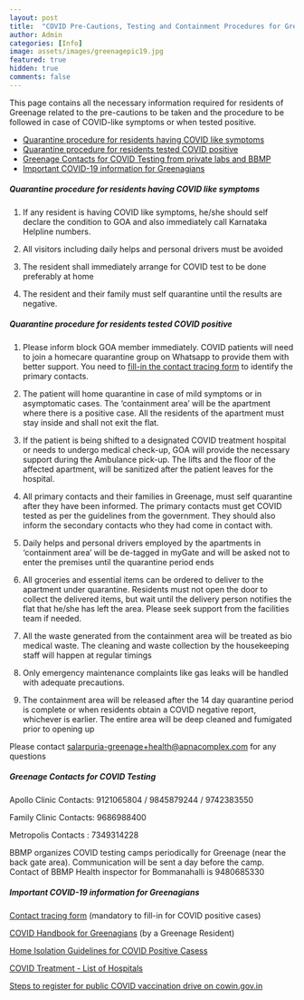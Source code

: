 ```yaml
---
layout: post
title:  "COVID Pre-Cautions, Testing and Containment Procedures for Greenage"
author: Admin
categories: [Info]
image: assets/images/greenagepic19.jpg
featured: true
hidden: true
comments: false
---
```


This page contains all the necessary information required for residents of Greenage related to the pre-cautions to be taken and the procedure to be followed in case of COVID-like symptoms or when tested positive.

- <a href="#symptoms">Quarantine procedure for residents having COVID like symptoms</a>
- <a href="#positive">Quarantine procedure for residents tested COVID positive</a>
- <a href="#testing">Greenage Contacts for COVID Testing from private labs and BBMP</a>
- <a href="#info">Important COVID-19 information for Greenagians</a>

##### <a name="symptoms"></a>Quarantine procedure for residents having COVID like symptoms

1. If any resident  is having COVID like symptoms, he/she should self declare the condition to GOA and also immediately call Karnataka Helpline numbers. 

2. All visitors including daily helps and personal drivers must be avoided

3. The resident shall immediately arrange for COVID test to be done preferably at home 

4. The resident and their family must self quarantine until the results are negative.

##### <a name="positive"></a>Quarantine procedure for residents tested COVID positive

1. Please inform block GOA member immediately. COVID patients will need to join a homecare quarantine group on Whatsapp to provide them with better support. You need to <a target="_blank" href="https://bit.ly/Greenage-COVID-contact-tracing-form"> fill-in the contact tracing form</a>  to identify the primary contacts.

2. The patient will home quarantine in case of mild symptoms or in asymptomatic cases. The ‘containment area’ will be the apartment where there is a positive case. All the residents of the apartment must stay inside and shall not exit the flat. 

3. If the patient is being shifted to a designated COVID treatment hospital or needs to undergo medical check-up, GOA will provide the necessary support during the Ambulance pick-up. The lifts and the floor of the affected apartment, will be sanitized after the patient leaves for the hospital. 

4. All primary contacts and their families in Greenage, must self quarantine after they have been informed. The primary contacts must get COVID tested as per the guidelines from the government. They should also inform the secondary contacts who they had come in contact with. 

5. Daily helps and personal drivers employed by the apartments in ‘containment area’ will be de-tagged in myGate and will be asked not to enter the premises until the quarantine period ends

6. All groceries and essential items can be ordered to deliver to the apartment under quarantine.  Residents must not open the door to collect the delivered items, but wait until the delivery person notifies the flat that he/she has left the area. Please seek support from the facilities team if needed.

7. All the waste generated from the containment area will be treated as bio medical waste. The cleaning and waste collection by the housekeeping staff will happen at regular timings 

8. Only emergency maintenance complaints like gas leaks will be handled with adequate precautions. 

9. The containment area will be released after the 14 day quarantine period is complete or when residents obtain a COVID negative report, whichever is earlier. The entire area will be deep cleaned and fumigated prior to opening up

Please contact salarpuria-greenage+health@apnacomplex.com for any questions


##### <a name="testing"></a>Greenage Contacts for COVID Testing

Apollo Clinic
Contacts: 9121065804 / 9845879244 / 9742383550

Family Clinic
Contacts: 9686988400 

Metropolis
Contacts : 7349314228 

BBMP organizes COVID testing camps periodically for Greenage (near the back gate area). Communication will be sent a day before the camp. Contact of BBMP Health inspector for Bommanahalli is 9480685330

##### <a name="info"></a>Important COVID-19 information for Greenagians


<p> <a target="_blank" href="https://bit.ly/Greenage-COVID-contact-tracing-form"> Contact tracing form</a> (mandatory to fill-in for COVID positive cases)</p>

<p>
<a target="_blank" href="https://drive.google.com/file/d/1Kz4h38jbOXot4my3nqRcampDCqjoKue2/view?usp=sharing"> COVID Handbook for Greenagians</a> (by a Greenage Resident)</p>

<p><a target="_blank" href="https://drive.google.com/drive/u/0/folders/1qs7xTOzLIgwTtUf4bVYy3N0MptXZvMGh"> Home Isolation Guidelines for COVID Positive Casess</a></p> 
<p>
<a target="_blank" href="https://drive.google.com/drive/u/0/folders/1qs7xTOzLIgwTtUf4bVYy3N0MptXZvMGh"> COVID Treatment - List of Hospitals</a> 
</p>
<p>
<a target="_blank" href="https://drive.google.com/drive/u/0/folders/1Y8zl6npkY18wa1SY5yY-3iZg_5y49n14"> Steps to register for public COVID vaccination drive on cowin.gov.in</a> 
</p>
